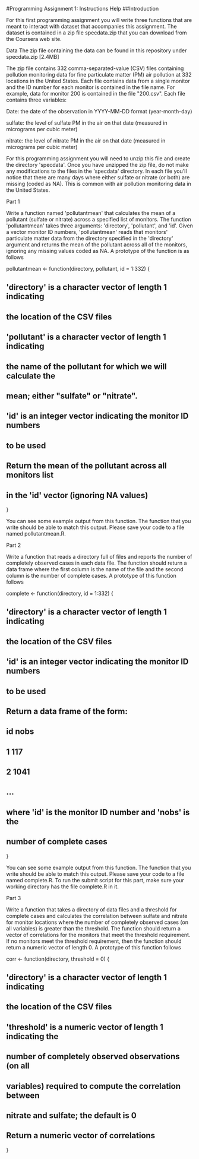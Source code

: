 #Programming Assignment 1: Instructions Help
##Introduction

For this first programming assignment you will write three functions that are meant to interact with dataset that accompanies this assignment. The dataset is contained in a zip file specdata.zip that you can download from the Coursera web site.

Data
The zip file containing the data can be found in this repository under specdata.zip [2.4MB]

The zip file contains 332 comma-separated-value (CSV) files containing pollution monitoring data for fine particulate matter (PM) air pollution at 332 locations in the United States. Each file contains data from a single monitor and the ID number for each monitor is contained in the file name. For example, data for monitor 200 is contained in the file "200.csv". Each file contains three variables:

Date: the date of the observation in YYYY-MM-DD format (year-month-day)  

sulfate: the level of sulfate PM in the air on that date (measured in micrograms per cubic meter)  

nitrate: the level of nitrate PM in the air on that date (measured in micrograms per cubic meter)  

For this programming assignment you will need to unzip this file and create the directory 'specdata'. Once you have unzipped the zip file, do not make any modifications to the files in the 'specdata' directory. In each file you'll notice that there are many days where either sulfate or nitrate (or both) are missing (coded as NA). This is common with air pollution monitoring data in the United States.

Part 1

Write a function named 'pollutantmean' that calculates the mean of a pollutant (sulfate or nitrate) across a specified list of monitors. The function 'pollutantmean' takes three arguments: 'directory', 'pollutant', and 'id'. Given a vector monitor ID numbers, 'pollutantmean' reads that monitors' particulate matter data from the directory specified in the 'directory' argument and returns the mean of the pollutant across all of the monitors, ignoring any missing values coded as NA. A prototype of the function is as follows

pollutantmean <- function(directory, pollutant, id = 1:332) {
## 'directory' is a character vector of length 1 indicating
## the location of the CSV files
## 'pollutant' is a character vector of length 1 indicating
## the name of the pollutant for which we will calculate the
## mean; either "sulfate" or "nitrate".
## 'id' is an integer vector indicating the monitor ID numbers
## to be used
## Return the mean of the pollutant across all monitors list
## in the 'id' vector (ignoring NA values)
}

You can see some example output from this function. The function that you write should be able to match this output. Please save your code to a file named pollutantmean.R.

Part 2

Write a function that reads a directory full of files and reports the number of completely observed cases in each data file. The function should return a data frame where the first column is the name of the file and the second column is the number of complete cases. A prototype of this function follows 

complete <- function(directory, id = 1:332) {
## 'directory' is a character vector of length 1 indicating
## the location of the CSV files
## 'id' is an integer vector indicating the monitor ID numbers
## to be used
## Return a data frame of the form:
## id nobs
## 1 117
## 2 1041
## ...
## where 'id' is the monitor ID number and 'nobs' is the
## number of complete cases
}

You can see some example output from this function. The function that you write should be able to match this output. Please save your code to a file named complete.R. To run the submit script for this part, make sure your working directory has the file complete.R in it.

Part 3

Write a function that takes a directory of data files and a threshold for complete cases and calculates the correlation between sulfate and nitrate for monitor locations where the number of completely observed cases (on all variables) is greater than the threshold. The function should return a vector of correlations for the monitors that meet the threshold requirement. If no monitors meet the threshold requirement, then the function should return a numeric vector of length 0. A prototype of this function follows

corr <- function(directory, threshold = 0) {
## 'directory' is a character vector of length 1 indicating
## the location of the CSV files
## 'threshold' is a numeric vector of length 1 indicating the
## number of completely observed observations (on all
## variables) required to compute the correlation between
## nitrate and sulfate; the default is 0
## Return a numeric vector of correlations
}

